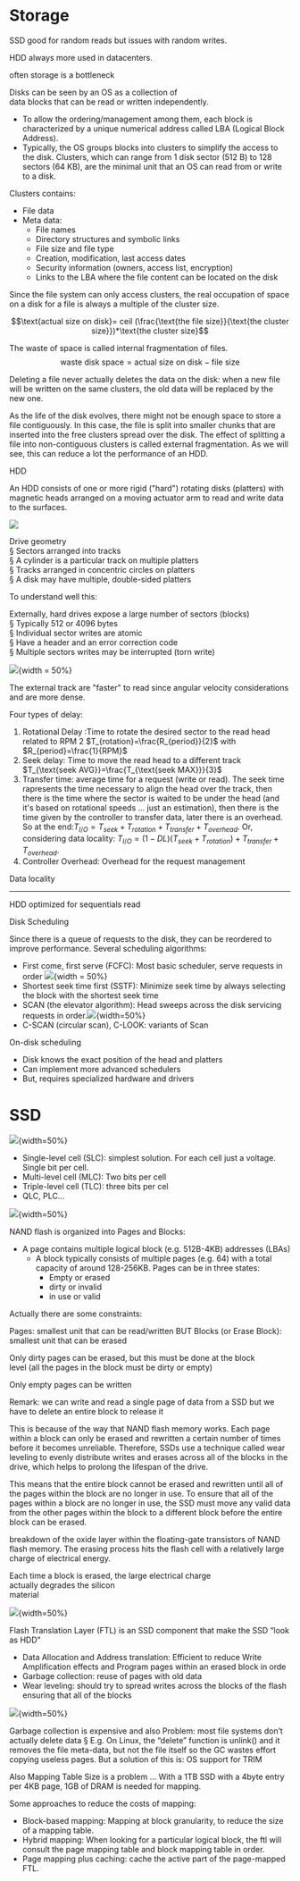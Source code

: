 # Storage

SSD good for random reads but issues with random writes. 

HDD always more used in datacenters. 

often storage is a bottleneck


Disks can be seen by an OS as a collection of  
data blocks that can be read or written independently. 

- To allow the ordering/management among them, each block is characterized by a unique numerical address called LBA (Logical Block Address). 
- Typically, the OS groups blocks into clusters to simplify the access to the disk. Clusters, which can range from 1 disk sector (512 B) to 128 sectors (64 KB), are the minimal unit that an OS can read from or write to a disk. 

Clusters contains: 

- File data
- Meta data:
	- File names  
	- Directory structures and symbolic links  
	- File size and file type  
	- Creation, modification, last access dates  
	- Security information (owners, access list, encryption)  
	- Links to the LBA where the file content can be located on the disk

Since the file system can only access clusters, the real occupation of space on a disk for a file is always a multiple of the cluster size.

$$\text{actual size on disk}= ceil (\frac{\text{the file size}}{\text{the cluster size}})*\text{the cluster size}$$

The waste of space is called internal fragmentation of files.
$$\text{waste disk space} = \text{actual size on disk} - \text{file size}$$

Deleting a file never actually deletes the data on the disk: when a new file will be written on the same clusters, the old data will be replaced by the new one.

As the life of the disk evolves, there might not be enough space to store a file contiguously. In this case, the file is split into smaller chunks that are inserted into the free clusters spread over the disk. The effect of splitting a file into non-contiguous clusters is called external fragmentation. As we will see, this can reduce a lot the performance of an HDD.

HDD 

An HDD consists of one or more rigid ("hard") rotating disks (platters) with magnetic heads arranged on a moving actuator arm to read and write data to the surfaces.

![](1e50e0915030e7f00687f44530fa2b4b.png)

Drive geometry  
§ Sectors arranged into tracks  
§ A cylinder is a particular track on multiple platters  
§ Tracks arranged in concentric circles on platters  
§ A disk may have multiple, double-sided platters

To understand well this: 

Externally, hard drives expose a large number of sectors (blocks)  
§ Typically 512 or 4096 bytes  
§ Individual sector writes are atomic  
§ Have a header and an error correction code  
§ Multiple sectors writes may be interrupted (torn write)


![](cbad625a261fa6267408a654f3b3c385.png){width = 50%}

The external track are "faster" to read since angular velocity considerations and are more dense. 

Four types of delay:

1. Rotational Delay :Time to rotate the desired sector to the read head related to RPM 2 $T_{rotation}=\frac{R_{period}}{2}$ with $R_{period}=\frac{1}{RPM}$
2. Seek delay: Time to move the read head to a different track $T_{\text{seek AVG}}=\frac{T_{\text{seek MAX}}}{3}$ 
3. Transfer time: average time for a request (write or read). The seek time rapresents the time necessary to align the head over the track, then there is the time where the sector is waited to be under the head (and it's based on rotational speeds ... just an estimation), then there is the time given by the controller to transfer data, later there is an overhead. So at the end:$T_{I/O}=T_{seek}+T_{rotation}+T_{transfer}+T_{overhead}$. Or, considering data locality: $T_{I/O}=(1-DL)(T_{seek}+T_{rotation})+T_{transfer}+T_{overhead}$.
4. Controller Overhead: Overhead for the request management



Data locality 


--- 


HDD optimized for sequentials read


Disk Scheduling

Since there is a queue of requests to the disk, they can be reordered to improve performance. Several scheduling algorithms: 

- First come, first serve (FCFC): Most basic scheduler, serve requests in order ![](710021e370d6c199538d20f59ad5ec76.png){width = 50%}
- Shortest seek time first (SSTF): Minimize seek time by always selecting the block with the shortest seek time  
- SCAN (the elevator algorithm): Head sweeps across the disk servicing requests in order.![](a25f15a279c0ff9f23eccc2dd98d1dc6.png){width=50%} 
- C-SCAN (circular scan), C-LOOK: variants of Scan 


On-disk scheduling  
- Disk knows the exact position of the head and platters  
- Can implement more advanced schedulers  
- But, requires specialized hardware and drivers


# SSD 

![](7f8c1361b02655a2a7d01c2157b9ff8e.png){width=50%}

- Single-level cell (SLC): simplest solution. For each cell just a voltage. Single bit per cell.
- Multi-level cell (MLC): Two bits per cell
- Triple-level cell (TLC): three bits per cel
- QLC, PLC...

![](9aa231b54f0510d41c9d740e737344b1.png){width=50%}

NAND flash is organized into Pages and Blocks:

- A page contains multiple logical block (e.g. 512B-4KB) addresses (LBAs)
	- A block typically consists of multiple pages (e.g. 64) with a total capacity of around 128-256KB. Pages can be in three states:  
		- Empty or erased
		- dirty or invalid
		- in use or valid

Actually there are some constraints: 

Pages: smallest unit that can be read/written BUT Blocks (or Erase Block): smallest unit that can be erased

Only dirty pages can be erased, but this must be done at the block  
level (all the pages in the block must be dirty or empty)

Only empty pages can be written

Remark: we can write and read a single page of data from a SSD but we have to delete an entire block to release it

This is because of the way that NAND flash memory works. Each page within a block can only be erased and rewritten a certain number of times before it becomes unreliable. Therefore, SSDs use a technique called wear leveling to evenly distribute writes and erases across all of the blocks in the drive, which helps to prolong the lifespan of the drive.

This means that the entire block cannot be erased and rewritten until all of the pages within the block are no longer in use. To ensure that all of the pages within a block are no longer in use, the SSD must move any valid data from the other pages within the block to a different block before the entire block can be erased.





breakdown of the oxide layer within the floating-gate transistors of NAND flash memory. The erasing process hits the flash cell with a relatively large charge of electrical energy. 

Each time a block is erased, the large electrical charge  
actually degrades the silicon  
material


![](4ebde75a612141acb9c6898e68d62f50.png){width=50%}

Flash Translation Layer (FTL) is an SSD component that make the SSD “look as HDD”

- Data Allocation and Address translation: Efficient to reduce Write Amplification effects and Program pages within an erased block in orde
- Garbage collection: reuse of pages with old data
- Wear leveling: should try to spread writes across the blocks of the flash ensuring that all of the blocks

![](Pasted%20image%2020230318153934.png){width=50%}

Garbage collection is expensive
and also 
Problem: most file systems don’t actually delete data § E.g. On Linux, the “delete” function is unlink() and it removes the file meta-data, but not the file itself so the GC wastes effort copying useless pages. But a solution of this is: OS support for TRIM

Also Mapping Table Size is a problem ... With a 1TB SSD with a 4byte entry per 4KB page, 1GB of DRAM is needed for mapping.

Some approaches to reduce the costs of mapping:

- Block-based mapping: Mapping at block granularity, to reduce the size of a mapping table.
- Hybrid mapping: When looking for a particular logical block, the ftl will consult the page mapping table and block mapping table in order.
- Page mapping plus caching: cache the active part of the page-mapped FTL.